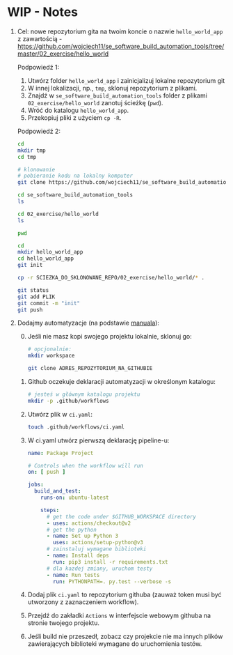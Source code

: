 # WIP - Notes

1. Cel: nowe repozytorium gita na twoim koncie o nazwie `hello_world_app` z zawartością - https://github.com/wojciech11/se_software_build_automation_tools/tree/master/02_exercise/hello_world

   Podpowiedź 1:

   1. Utwórz folder `hello_world_app` i zainicjalizuj lokalne repozytorium git
   2. W innej lokalizacji, np., `tmp`, sklonuj repozytorium z plikami.
   3. Znajdź w `se_software_build_automation_tools` folder z plikami `02_exercise/hello_world` zanotuj ścieżkę (`pwd`).
   4. Wróć do katalogu `hello_world_app`.
   5. Przekopiuj pliki z użyciem `cp -R`.

   Podpowiedź 2:

   ```bash
   cd
   mkdir tmp
   cd tmp

   # klonowanie
   # pobieranie kodu na lokalny komputer
   git clone https://github.com/wojciech11/se_software_build_automation_tools
   
   cd se_software_build_automation_tools
   ls
   
   cd 02_exercise/hello_world
   ls
   
   pwd
   ```

   ```bash
   cd
   mkdir hello_world_app
   cd hello_world_app
   git init

   cp -r SCIEZKA_DO_SKLONOWANE_REPO/02_exercise/hello_world/* .
   
   git status
   git add PLIK
   git commit -m "init"
   git push
   ```

2. Dodajmy automatyzacje (na podstawie [manuala](https://github.com/wojciech11/se_software_build_automation_tools/blob/master/02_exercise/README.md#continuous-integration-with-github-actions)):

   0. Jeśli nie masz kopi swojego projektu lokalnie, sklonuj go:

      ```bash
      # opcjonalnie:
      mkdir workspace

      git clone ADRES_REPOZYTORIUM_NA_GITHUBIE
      ```

   1. Github oczekuje deklaracji automatyzacji w określonym katalogu:
   
      ```bash
      # jesteś w głównym katalogu projektu
      mkdir -p .github/workflows
      ```

   2. Utwórz plik w `ci.yaml`:

      ```bash
      touch .github/workflows/ci.yaml
      ```

   3. W ci.yaml utwórz pierwszą deklarację pipeline-u:

      ```yaml
      name: Package Project
      
      # Controls when the workflow will run
      on: [ push ]
      
      jobs:
        build_and_test:
          runs-on: ubuntu-latest
      
          steps:
            # get the code under $GITHUB_WORKSPACE directory
            - uses: actions/checkout@v2
            # get the python
            - name: Set up Python 3
              uses: actions/setup-python@v3
            # zainstaluj wymagane biblioteki
            - name: Install deps
              run: pip3 install -r requirements.txt
            # dla kazdej zmiany, uruchom testy
            - name: Run tests
              run: PYTHONPATH=. py.test --verbose -s
      ```

   4. Dodaj plik `ci.yaml` to repozytorium githuba (zauważ token musi być utworzony z zaznaczeniem workflow).

   5. Przejdź do zakładki `Actions` w interfejscie webowym githuba na stronie twojego projektu.

   6. Jeśli build nie przeszedł, zobacz czy projekcie nie ma innych plików zawierających biblioteki wymagane do uruchomienia testów.
